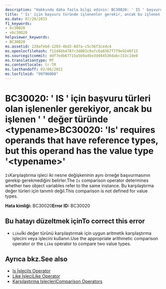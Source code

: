 ```yaml
---
description: "Hakkında daha fazla bilgi edinin: BC30020: ' IS ' başvuru türleri olan işlenenler gerektirir, ancak bu işlenen değer türüne sahiptir '<typename>"
title: "'Is' için başvuru türünde işlenenler gerekir, ancak bu işlenen '<typename>' değer türünde"
ms.date: 07/20/2015
f1_keywords:
- bc30020
- vbc30020
helpviewer_keywords:
- BC30020
ms.assetid: 228afebd-1203-4bd3-8d7a-c5c56f3cedc4
ms.openlocfilehash: f12d4bb4787c3d003c9afc6a0367f7f9e9248f15
ms.sourcegitcommit: ddf7edb67715a5b9a45e3dd44536dabc153c1de0
ms.translationtype: MT
ms.contentlocale: tr-TR
ms.lasthandoff: 02/06/2021
ms.locfileid: "99796008"
---
```

# <a name="bc30020-is-requires-operands-that-have-reference-types-but-this-operand-has-the-value-type-typename"></a><span data-ttu-id="e336f-103">BC30020: ' IS ' için başvuru türleri olan işlenenler gerekiyor, ancak bu işlenen ' ' değer türünde \<typename></span><span class="sxs-lookup"><span data-stu-id="e336f-103">BC30020: 'Is' requires operands that have reference types, but this operand has the value type '\<typename>'</span></span>

<span data-ttu-id="e336f-104">`Is`Karşılaştırma işleci iki nesne değişkeninin aynı örneğe başvurmasının gerekip gerekmediğini belirler.</span><span class="sxs-lookup"><span data-stu-id="e336f-104">The `Is` comparison operator determines whether two object variables refer to the same instance.</span></span> <span data-ttu-id="e336f-105">Bu karşılaştırma değer türleri için tanımlı değil.</span><span class="sxs-lookup"><span data-stu-id="e336f-105">This comparison is not defined for value types.</span></span>

 <span data-ttu-id="e336f-106">**Hata kimliği:** BC30020</span><span class="sxs-lookup"><span data-stu-id="e336f-106">**Error ID:** BC30020</span></span>

## <a name="to-correct-this-error"></a><span data-ttu-id="e336f-107">Bu hatayı düzeltmek için</span><span class="sxs-lookup"><span data-stu-id="e336f-107">To correct this error</span></span>

- <span data-ttu-id="e336f-108">`Like`İki değer türünü karşılaştırmak için uygun aritmetik karşılaştırma işlecini veya işlecini kullanın.</span><span class="sxs-lookup"><span data-stu-id="e336f-108">Use the appropriate arithmetic comparison operator or the `Like` operator to compare two value types.</span></span>

## <a name="see-also"></a><span data-ttu-id="e336f-109">Ayrıca bkz.</span><span class="sxs-lookup"><span data-stu-id="e336f-109">See also</span></span>

- [<span data-ttu-id="e336f-110">Is İşleci</span><span class="sxs-lookup"><span data-stu-id="e336f-110">Is Operator</span></span>](../operators/is-operator.md)
- [<span data-ttu-id="e336f-111">Like İşleci</span><span class="sxs-lookup"><span data-stu-id="e336f-111">Like Operator</span></span>](../operators/like-operator.md)
- [<span data-ttu-id="e336f-112">Karşılaştırma Işleçleri</span><span class="sxs-lookup"><span data-stu-id="e336f-112">Comparison Operators</span></span>](../operators/comparison-operators.md)
